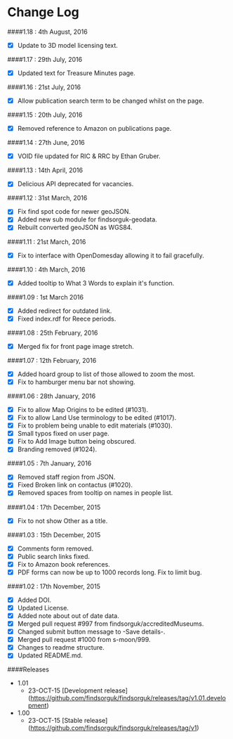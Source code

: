 # Change Log

####1.18 : 4th August, 2016
- [x] Update to 3D model licensing text.

####1.17 : 29th July, 2016
- [x] Updated text for Treasure Minutes page.

####1.16 : 21st July, 2016
- [x] Allow publication search term to be changed whilst on the page.
 
####1.15 : 20th July, 2016
- [x] Removed reference to Amazon on publications page.

####1.14 : 27th June, 2016
- [x] VOID file updated for RIC & RRC by Ethan Gruber.

####1.13 : 14th April, 2016
- [x] Delicious API deprecated for vacancies.

####1.12 : 31st March, 2016
- [x] Fix find spot code for newer geoJSON.
- [x] Added new sub module for findsorguk-geodata.
- [x] Rebuilt converted geoJSON as WGS84.

####1.11 : 21st March, 2016
- [x] Fix to interface with OpenDomesday allowing it to fail gracefully.

####1.10 : 4th March, 2016
- [x] Added tooltip to What 3 Words to explain it's function.

####1.09 : 1st March 2016
- [x] Added redirect for outdated link.
- [x] Fixed index.rdf for Reece periods.

####1.08 : 25th February, 2016
- [x] Merged fix for front page image stretch.

####1.07 : 12th February, 2016
- [x] Added hoard group to list of those allowed to zoom the most.
- [x] Fix to hamburger menu bar not showing.

####1.06 : 28th January, 2016
- [x] Fix to allow Map Origins to be edited (#1031).
- [x] Fix to allow Land Use terminology to be edited (#1017).
- [x] Fix to problem being unable to edit materials (#1030).
- [x] Small typos fixed on user page.
- [x] Fix to Add Image button being obscured.
- [x] Branding removed (#1024).

####1.05 : 7th January, 2016
- [x] Removed staff region from JSON.
- [x] Fixed Broken link on contactus (#1020).
- [x] Removed spaces from tooltip on names in people list.

####1.04 : 17th December, 2015
- [x] Fix to not show Other as a title.

####1.03 : 15th December, 2015
- [x] Comments form removed.
- [x] Public search links fixed.
- [x] Fix to Amazon book references.
- [x] PDF forms can now be up to 1000 records long. Fix to limit bug.

####1.02 : 17th November, 2015
- [x] Added DOI.
- [x] Updated License.
- [x] Added note about out of date data.
- [x] Merged pull request #997 from findsorguk/accreditedMuseums.
- [x] Changed submit button message to -Save details-.
- [x] Merged pull request #1000 from s-moon/999.  
- [x] Changes to readme structure. 
- [x] Updated README.md. 

####Releases
* 1.01
  * 23-OCT-15 [Development release] (https://github.com/findsorguk/findsorguk/releases/tag/v1.01.development)
* 1.00
  * 23-OCT-15 [Stable release] (https://github.com/findsorguk/findsorguk/releases/tag/v1)
